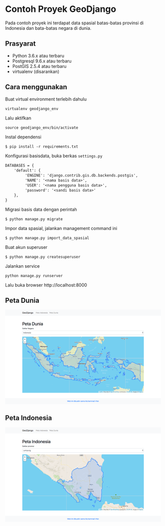 # Contoh Proyek GeoDjango #

Pada contoh proyek ini terdapat data spasial batas-batas provinsi di Indonesia dan bata-batas negara di dunia.


## Prasyarat
  - Python 3.6.x atau terbaru
  - Postgresql 9.6.x atau terbaru
  - PostGIS 2.5.4 atau terbaru
  - virtualenv (disarankan)

## Cara menggunakan
Buat virtual environment terlebih dahulu
```
virtualenv geodjango_env
```

Lalu aktifkan
```
source geodjango_env/bin/activate
```

Instal dependensi

```
$ pip install -r requirements.txt
```

Konfigurasi basisdata, buka berkas `settings.py`
```
DATABASES = {
    'default': {
         'ENGINE': 'django.contrib.gis.db.backends.postgis',
         'NAME': '<nama basis data>',
         'USER': '<nama pengguna basis data>',
         'password': '<sandi basis data>'
    },
}
```

Migrasi basis data dengan perintah
```
$ python manage.py migrate
```

Impor data spasial, jalankan management command ini
```
$ python manage.py import_data_spasial
```

Buat akun superuser
```
$ python manage.py createsuperuser
```

Jalankan service
```
python manage.py runserver
```

Lalu buka browser http://localhost:8000

## Peta Dunia
!["Indonesia"](https://raw.githubusercontent.com/irfanpule/contoh-geodjango/master/tangkapan_layer/indonesia.png)

## Peta Indonesia
!["Lampung"](https://raw.githubusercontent.com/irfanpule/contoh-geodjango/master/tangkapan_layer/lampung.png)